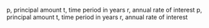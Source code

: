    p, principal amount
   t, time period in years
   r, annual rate of interest
      p, principal amount
   t, time period in years
   r, annual rate of interest
